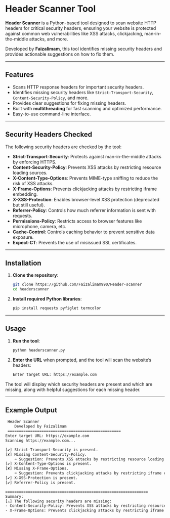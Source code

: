 
# Header Scanner Tool

**Header Scanner** is a Python-based tool designed to scan website HTTP headers for critical security headers, ensuring your website is protected against common web vulnerabilities like XSS attacks, clickjacking, man-in-the-middle attacks, and more. 

Developed by **Faizalimam**, this tool identifies missing security headers and provides actionable suggestions on how to fix them.

---

## Features

- Scans HTTP response headers for important security headers.
- Identifies missing security headers like `Strict-Transport-Security`, `Content-Security-Policy`, and more.
- Provides clear suggestions for fixing missing headers.
- Built with **multithreading** for fast scanning and optimized performance.
- Easy-to-use command-line interface.

---

## Security Headers Checked

The following security headers are checked by the tool:

- **Strict-Transport-Security**: Protects against man-in-the-middle attacks by enforcing HTTPS.
- **Content-Security-Policy**: Prevents XSS attacks by restricting resource loading sources.
- **X-Content-Type-Options**: Prevents MIME-type sniffing to reduce the risk of XSS attacks.
- **X-Frame-Options**: Prevents clickjacking attacks by restricting iframe embedding.
- **X-XSS-Protection**: Enables browser-level XSS protection (deprecated but still useful).
- **Referrer-Policy**: Controls how much referrer information is sent with requests.
- **Permissions-Policy**: Restricts access to browser features like microphone, camera, etc.
- **Cache-Control**: Controls caching behavior to prevent sensitive data exposure.
- **Expect-CT**: Prevents the use of misissued SSL certificates.

---

## Installation

1. **Clone the repository**:
    ```bash
    git clone https://github.com/Faizalimam990/Header-scanner
    cd headerscanner
    ```

2. **Install required Python libraries**:
    ```bash
    pip install requests pyfiglet termcolor
    ```

---

## Usage

1. **Run the tool**:
    ```bash
    python headerscanner.py
    ```

2. **Enter the URL** when prompted, and the tool will scan the website’s headers:
    ```bash
    Enter target URL: https://example.com
    ```

The tool will display which security headers are present and which are missing, along with helpful suggestions for each missing header.

---

## Example Output

```bash
 Header Scanner     
    Developed by Faizalimam
 ==================================================
Enter target URL: https://example.com
Scanning https://example.com...

[✔] Strict-Transport-Security is present.
[✘] Missing Content-Security-Policy.
    ➜ Suggestion: Prevents XSS attacks by restricting resource loading sources.
[✔] X-Content-Type-Options is present.
[✘] Missing X-Frame-Options.
    ➜ Suggestion: Prevents clickjacking attacks by restricting iframe embedding.
[✔] X-XSS-Protection is present.
[✔] Referrer-Policy is present.

===============================================================
Summary:
[⚠] The following security headers are missing:
- Content-Security-Policy: Prevents XSS attacks by restricting resource loading sources.
- X-Frame-Options: Prevents clickjacking attacks by restricting iframe embedding.
